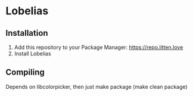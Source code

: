 # Lobelias

## Installation
1. Add this repository to your Package Manager: https://repo.litten.love
2. Install Lobelias

## Compiling
Depends on libcolorpicker, then just make package (make clean package)